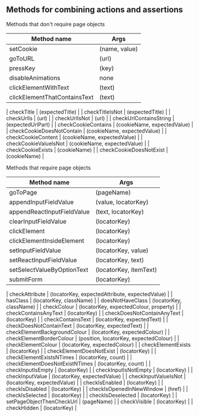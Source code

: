 ## Methods for combining actions and assertions

Methods that don't require page objects

| Method name | Args |
| --- | --- |
| setCookie | (name, value) |
| goToURL | (url) |
| pressKey | (key) |
| disableAnimations | none |
| clickElementWithText | (text) |
| clickElementThatContainsText | (text) |

| checkTitle | (expectedTitle) |
| checkTitleIsNot | (expectedTitle) |
| checkUrlIs | (url) |
| checkUrlIsNot | (url) |
| checkUrlContainsString | (expectedUrlPart) |
| checkCookieContains | (cookieName, expectedValue) |
| checkCookieDoesNotContain | (cookieName, expectedValue) |
| checkCookieContent | (cookieName, expectedValue) |
| checkCookieValueIsNot | (cookieName, expectedValue) |
| checkCookieExists | (cookieName) |
| checkCookieDoesNotExist | (cookieName) |

Methods that require page objects

| Method name | Args |
| --- | --- |
| goToPage | (pageName) |
| appendInputFieldValue | (value, locatorKey) |
| appendReactInputFieldValue | (text, locatorKey) |
| clearInputFieldValue | (locatorKey) |
| clickElement | (locatorKey) |
| clickElementInsideElement | (locatorKey) |
| setInputFieldValue | (locatorKey, value) |
| setReactInputFieldValue | (locatorKey, text) |
| setSelectValueByOptionText | (locatorKey, itemText) |
| submitForm | (locatorKey) |

| checkAttribute | (locatorKey, expectedAttribute, expectedValue) |
| hasClass | (locatorKey, className) |
| doesNotHaveClass | (locatorKey, className) |
| checkColour | (locatorKey, expectedColour, property) |
| checkContainsAnyText | (locatorKey) |
| checkDoesNotContainAnyText | (locatorKey) |
| checkContainsText | (locatorKey, expectedText) |
| checkDoesNotContainText | (locatorKey, expectedText) |
| checkElementBackgroundColour | (locatorKey, expectedColour) |
| checkElementBorderColour | (position, locatorKey, expectedColour) |
| checkElementColour | (locatorKey, expectedColour) |
| checkElementExists | (locatorKey) |
| checkElementDoesNotExist | (locatorKey) |
| checkElementExistsNTimes | (locatorKey, count) |
| checkElementDoesNotExistNTimes | (locatorKey, count) |
| checkInputIsEmpty | (locatorKey) |
| checkInputIsNotEmpty | (locatorKey) |
| checkInputValue | (locatorKey, expectedValue) |
| checkInputValueIsNot | (locatorKey, expectedValue) |
| checkIsEnabled | (locatorKey) |
| checkIsDisabled | (locatorKey) |
| checkIsOpenedInNewWindow | (href) |
| checkIsSelected | (locatorKey) |
| checkIsDeselected | (locatorKey) |
| setPageObjectThenCheckUrl | (pageName) |
| checkVisible | (locatorKey) |
| checkHidden | (locatorKey) |
